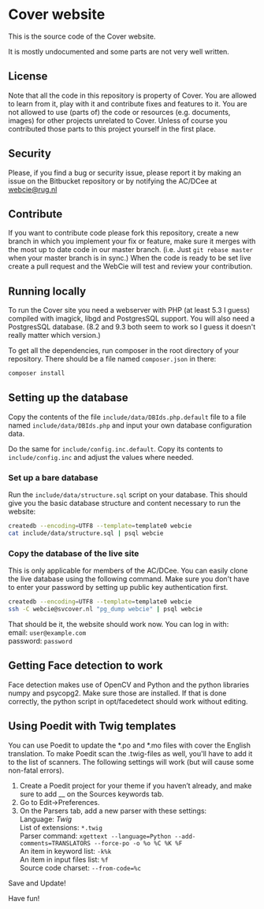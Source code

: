# Cover website
This is the source code of the Cover website.

It is mostly undocumented and some parts are not very well written.

## License
Note that all the code in this repository is property of Cover. You are allowed to learn from it, play with it and contribute fixes and features to it. You are not allowed to use (parts of) the code or resources (e.g. documents, images) for other projects unrelated to Cover. Unless of course you contributed those parts to this project yourself in the first place.

## Security
Please, if you find a bug or security issue, please report it by making an issue on the Bitbucket repository or by notifying the AC/DCee at webcie@rug.nl

## Contribute
If you want to contribute code please fork this repository, create a new branch in which you implement your fix or feature, make sure it merges with the most up to date code in our master branch. (i.e. Just `git rebase master` when your master branch is in sync.) When the code is ready to be set live create a pull request and the WebCie will test and review your contribution.

## Running locally
To run the Cover site you need a webserver with PHP (at least 5.3 I guess) compiled with imagick, libgd and PostgresSQL support. You will also need a PostgresSQL database. (8.2 and 9.3 both seem to work so I guess it doesn't really matter which version.)

To get all the dependencies, run composer in the root directory of your repository. There should be a file named `composer.json` in there:

```bash
composer install
```

## Setting up the database
Copy the contents of the file `include/data/DBIds.php.default` file to a file named `include/data/DBIds.php` and input your own database configuration data.

Do the same for `include/config.inc.default`. Copy its contents to `include/config.inc` and adjust the values where needed.

### Set up a bare database
Run the `include/data/structure.sql` script on your database. This should give you the basic database structure and content necessary to run the website:

```bash
createdb --encoding=UTF8 --template=template0 webcie 
cat include/data/structure.sql | psql webcie
```

### Copy the database of the live site
This is only applicable for members of the AC/DCee. You can easily clone the live database using the following command. Make sure you don't have to enter your password by setting up public key authentication first.

```bash
createdb --encoding=UTF8 --template=template0 webcie 
ssh -C webcie@svcover.nl "pg_dump webcie" | psql webcie
```

That should be it, the website should work now. You can log in with:  
email: `user@example.com`  
password: `password`

## Getting Face detection to work
Face detection makes use of OpenCV and Python and the python libraries numpy and psycopg2. Make sure those are installed. If that is done correctly, the python script in opt/facedetect should work without editing.

## Using Poedit with Twig templates
You can use Poedit to update the *.po and *.mo files with cover the English translation. To make Poedit scan the .twig-files as well, you'll have to add it to the list of scanners. The following settings will work (but will cause some non-fatal errors).

1. Create a Poedit project for your theme if you haven’t already, and make sure to add __ on the Sources keywords tab.
2. Go to Edit->Preferences.
3. On the Parsers tab, add a new parser with these settings:  
   Language: *Twig*  
   List of extensions: ``*.twig``  
   Parser command: ``xgettext --language=Python --add-comments=TRANSLATORS --force-po -o %o %C %K %F``  
   An item in keyword list: ``-k%k``  
   An item in input files list: ``%f``  
   Source code charset: ``--from-code=%c``

Save and Update!

Have fun!